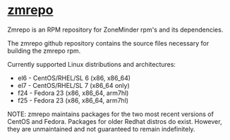 # [zmrepo](http://zmrepo.zoneminder.com)
Zmrepo is an RPM repository for ZoneMinder rpm's and its dependencies.

The zmrepo github repository contains the source files necessary for building the zmrepo rpm.

Currently supported Linux distributions and architectures:
- el6 - CentOS/RHEL/SL 6 (x86, x86_64)
- el7 - CentOS/RHEL/SL 7 (x86_64 only)
- f24 - Fedora 23 (x86, x86_64, arm7hl)
- f25 - Fedora 23 (x86, x86_64, arm7hl)
 
NOTE: zmrepo maintains packages for the two most recent versions of CentOS and Fedora. Packages for older Redhat distros do exist. However, they are unmaintained and not guaranteed to remain indefinitely.
